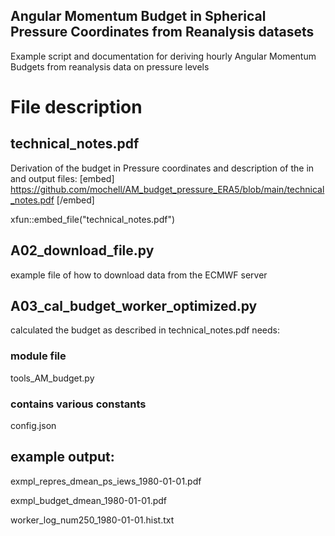## Angular Momentum Budget in Spherical Pressure Coordinates from Reanalysis datasets
Example script and documentation for deriving hourly Angular Momentum Budgets from reanalysis data on pressure levels

# File description
## technical_notes.pdf
Derivation of the budget in Pressure coordinates and description of the in and output files:
[embed] https://github.com/mochell/AM_budget_pressure_ERA5/blob/main/technical_notes.pdf [/embed]

xfun::embed_file("technical_notes.pdf")

## A02_download_file.py
example file of how to download data from the ECMWF server

## A03_cal_budget_worker_optimized.py
calculated the budget as described in technical_notes.pdf
needs:
### module file
tools_AM_budget.py
### contains various constants
config.json        

## example output:
exmpl_repres_dmean_ps_iews_1980-01-01.pdf

exmpl_budget_dmean_1980-01-01.pdf

worker_log_num250_1980-01-01.hist.txt
